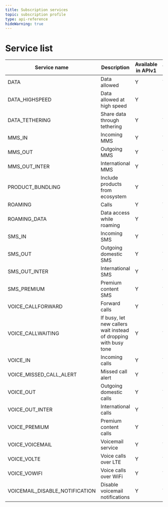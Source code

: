 ```yaml
---
title: Subscription services
topic: subscription profile
type: api-reference
hideWarning: true
---
```


# Service list

| Service name                   | Description                                                      | Available in APIv1 | Available in APIv2 |
|--------------------------------|------------------------------------------------------------------|--------------------|--------------------|
| DATA                           | Data allowed                                                     | Y                  | Y                  |
| DATA_HIGHSPEED                 | Data allowed at high speed                                       | Y                  | No                 |
| DATA_TETHERING                 | Share data through tethering                                     | Y                  | Y                  |
| MMS_IN                         | Incoming MMS                                                     | Y                  | Y                  |
| MMS_OUT                        | Outgoing MMS                                                     | Y                  | Y                  |
| MMS_OUT_INTER                  | International MMS                                                | Y                  | Y                  |
| PRODUCT_BUNDLING               | Include products from ecosystem                                  | Y                  | Y                  |
| ROAMING                        | Calls                                                            | Y                  | Y                  |
| ROAMING_DATA                   | Data access while roaming                                        | Y                  | Y                  |
| SMS_IN                         | Incoming SMS                                                     | Y                  | Y                  |
| SMS_OUT                        | Outgoing domestic SMS                                            | Y                  | Y                  |
| SMS_OUT_INTER                  | International SMS                                                | Y                  | Y                  |
| SMS_PREMIUM                    | Premium content SMS                                              | Y                  | Y                  |
| VOICE_CALLFORWARD              | Forward calls                                                    | Y                  | Y                  |
| VOICE_CALLWAITING              | If busy, let new callers wait instead of dropping with busy tone | Y                  | Y                  |
| VOICE_IN                       | Incoming calls                                                   | Y                  | Y                  |
| VOICE_MISSED_CALL_ALERT        | Missed call alert                                                | Y                  | Y                  |
| VOICE_OUT                      | Outgoing domestic calls                                          | Y                  | Y                  |
| VOICE_OUT_INTER                | International calls                                              | Y                  | Y                  |
| VOICE_PREMIUM                  | Premium content calls                                            | Y                  | Y                  |
| VOICE_VOICEMAIL                | Voicemail service                                                | Y                  | Y                  |
| VOICE_VOLTE                    | Voice calls over LTE                                             | Y                  | Y                  |
| VOICE_VOWIFI                   | Voice calls over WiFi                                            | Y                  | Y                  |
| VOICEMAIL_DISABLE_NOTIFICATION | Disable voicemail notifications                                  | Y                  | Y                  |
